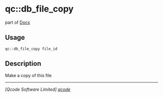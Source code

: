 qc::db_file_copy
================

part of [Docs](../index.md)

Usage
-----
`qc::db_file_copy file_id`

Description
-----------
Make a copy of this file

----------------------------------
*[Qcode Software Limited] [qcode]*

[qcode]: http://www.qcode.co.uk "Qcode Software"